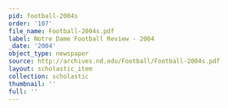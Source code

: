 ```yaml
---
pid: football-2004s
order: '107'
file_name: Football-2004s.pdf
label: Notre Dame Football Review - 2004
_date: '2004'
object_type: newspaper
source: http://archives.nd.edu/Football/Football-2004s.pdf
layout: scholastic_item
collection: scholastic
thumbnail: ''
full: ''
---
```

